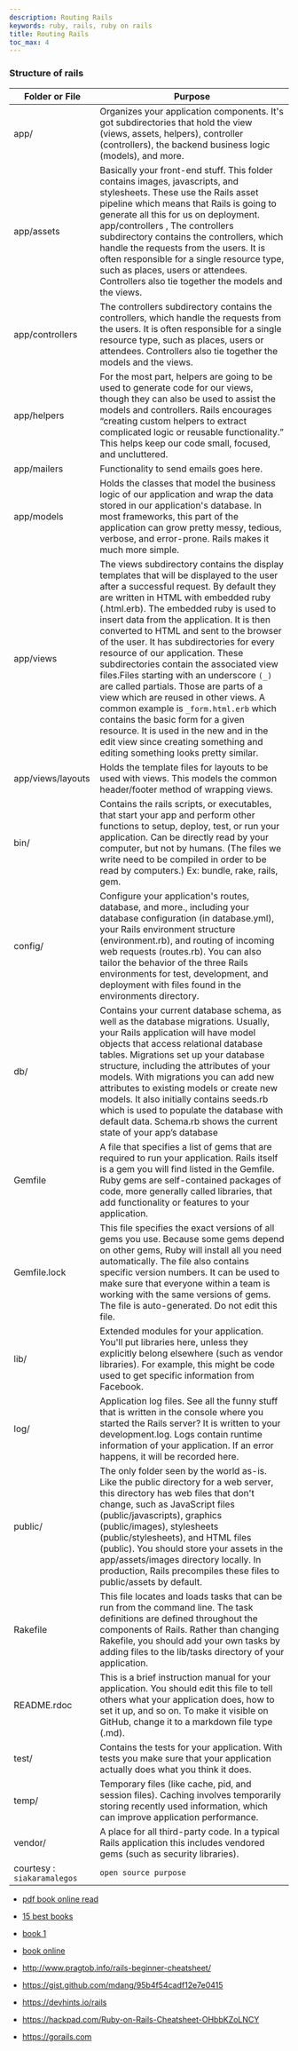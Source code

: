 ```yaml
---
description: Routing Rails
keywords: ruby, rails, ruby on rails
title: Routing Rails
toc_max: 4
---
```


### Structure of rails

| Folder or File  | Purpose  |
|---|---|
|app/	|Organizes your application components. It's got subdirectories that hold the view (views, assets, helpers), controller (controllers), the backend business logic (models), and more.|
|app/assets	|Basically your front-end stuff. This folder contains images, javascripts, and stylesheets. These use the Rails asset pipeline which means that Rails is going to generate all this for us on deployment. app/controllers , The controllers subdirectory contains the controllers, which handle the requests from the users. It is often responsible for a single resource type, such as places, users or attendees. Controllers also tie together the models and the views.|
|app/controllers|	The controllers subdirectory contains the controllers, which handle the requests from the users. It is often responsible for a single resource type, such as places, users or attendees. Controllers also tie together the models and the views.|
|app/helpers|	For the most part, helpers are going to be used to generate code for our views, though they can also be used to assist the models and controllers. Rails encourages “creating custom helpers to extract complicated logic or reusable functionality.” This helps keep our code small, focused, and uncluttered.|
|app/mailers|	Functionality to send emails goes here.|
|app/models	|Holds the classes that model the business logic of our application and wrap the data stored in our application's database. In most frameworks, this part of the application can grow pretty messy, tedious, verbose, and error-prone. Rails makes it much more simple.|
|app/views|	The views subdirectory contains the display templates that will be displayed to the user after a successful request. By default they are written in HTML with embedded ruby (.html.erb). The embedded ruby is used to insert data from the application. It is then converted to HTML and sent to the browser of the user. It has subdirectories for every resource of our application. These subdirectories contain the associated view files.Files starting with an underscore `(_) `are called partials. Those are parts of a view which are reused in other views. A common example is `_form.html.erb` which contains the basic form for a given resource. It is used in the new and in the edit view since creating something and editing something looks pretty similar.|
|app/views/layouts|	Holds the template files for layouts to be used with views. This models the common header/footer method of wrapping views.|
|bin/	|Contains the rails scripts, or executables, that start your app and perform other functions to setup, deploy, test, or run your application. Can be directly read by your computer, but not by humans. (The files we write need to be compiled in order to be read by computers.) Ex: bundle, rake, rails, gem.|
|config/|	Configure your application's routes, database, and more., including your database configuration (in database.yml), your Rails environment structure (environment.rb), and routing of incoming web requests (routes.rb). You can also tailor the behavior of the three Rails environments for test, development, and deployment with files found in the environments directory.|
|db/|	Contains your current database schema, as well as the database migrations. Usually, your Rails application will have model objects that access relational database tables. Migrations set up your database structure, including the attributes of your models. With migrations you can add new attributes to existing models or create new models. It also initially contains seeds.rb which is used to populate the database with default data. Schema.rb shows the current state of your app’s database|
|Gemfile|	A file that specifies a list of gems that are required to run your application. Rails itself is a gem you will find listed in the Gemfile. Ruby gems are self-contained packages of code, more generally called libraries, that add functionality or features to your application.|
|Gemfile.lock	|This file specifies the exact versions of all gems you use. Because some gems depend on other gems, Ruby will install all you need automatically. The file also contains specific version numbers. It can be used to make sure that everyone within a team is working with the same versions of gems. The file is auto-generated. Do not edit this file.|
|lib/	|Extended modules for your application. You'll put libraries here, unless they explicitly belong elsewhere (such as vendor libraries). For example, this might be code used to get specific information from Facebook.|
|log/	|Application log files. See all the funny stuff that is written in the console where you started the Rails server? It is written to your development.log. Logs contain runtime information of your application. If an error happens, it will be recorded here.|
|public/	|The only folder seen by the world as-is. Like the public directory for a web server, this directory has web files that don't change, such as JavaScript files (public/javascripts), graphics (public/images), stylesheets (public/stylesheets), and HTML files (public). You should store your assets in the app/assets/images directory locally. In production, Rails precompiles these files to public/assets by default.|
|Rakefile	|This file locates and loads tasks that can be run from the command line. The task definitions are defined throughout the components of Rails. Rather than changing Rakefile, you should add your own tasks by adding files to the lib/tasks directory of your application.|
|README.rdoc|	This is a brief instruction manual for your application. You should edit this file to tell others what your application does, how to set it up, and so on. To make it visible on GitHub, change it to a markdown file type (.md).|
|test/|	Contains the tests for your application. With tests you make sure that your application actually does what you think it does.|
|temp/	|Temporary files (like cache, pid, and session files). Caching involves temporarily storing recently used information, which can improve application performance.|
|vendor/|	A place for all third-party code. In a typical Rails application this includes vendored gems (such as security libraries).|
| courtesy : `siakaramalegos`|`open source purpose`|

* [pdf book online read](https://www.dropbox.com/s/01775lc1p6i58h0/Learning%20Rails%203_%20Rails%20from%20the%20Outside%20In%20%5BSt.%20Laurent%2C%20Dumbill%20%26%20Gruber%202012-08-02%5D%20%283%29.pdf?dl=0)

* [15 best books](http://whatpixel.com/best-rails-books/)

* [book 1](http://intertwingly.net/projects/AWDwR4/checkdepot/section-15.2.html)
* [book online](https://www.railstutorial.org/book/filling_in_the_layout#sec-partials)

* http://www.pragtob.info/rails-beginner-cheatsheet/
* https://gist.github.com/mdang/95b4f54cadf12e7e0415
* https://devhints.io/rails
* https://hackpad.com/Ruby-on-Rails-Cheatsheet-OHbbKZoLNCY

* https://gorails.com
